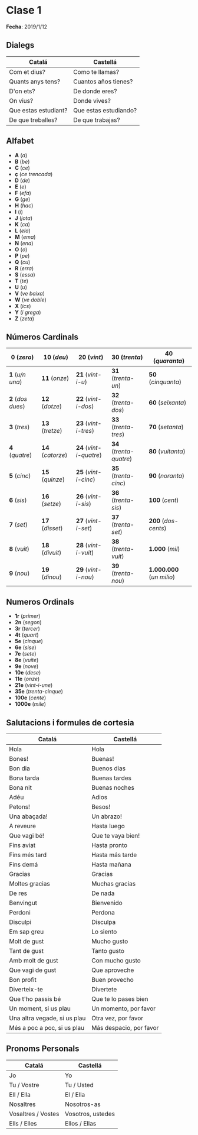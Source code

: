# Clase 1
__Fecha__: 2019/1/12

## Dialegs

Catalá | Castellá
--- | ---
Com et dius? | Como te llamas?
Quants anys tens? | Cuantos años tienes?
D'on ets? | De donde eres?
On vius? | Donde vives?
Que estas estudiant? | Que estas estudiando?
De que treballes? | De que trabajas?

## Alfabet

- **A** (_a_)
- **B** (_be_)
- **C** (_ce_)
- **ç** (_ce trencada_)
- **D** (_de_)
- **E** (_e_)
- **F** (_efa_)
- **G** (_ge_)
- **H** (_hac_)
- **I** (_i_)
- **J** (_jota_)
- **K** (_ca_)
- **L** (_ela_)
- **M** (_ema_)
- **N** (_ena_)
- **O** (_o_)
- **P** (_pe_)
- **Q** (_cu_)
- **R** (_erra_)
- **S** (_essa_)
- **T** (_te_)
- **U** (_u_)
- **V** (_ve baixa_)
- **W** (_ve doble_)
- **X** (_ics_)
- **Y** (_i grega_)
- **Z** (_zeta_)

## Números Cardinals

**0** (_zero_) | **10** (_deu_) | **20** (_vint_) | **30** (_trenta_) | **40** (_quaranta_)
--- | --- | --- | --- | ---
**1** (_u/n una_) | **11** (_onze_) | **21** (_vint-i-u_) | **31** (_trenta-un_) | **50** (_cinquanta_)
**2** (_dos dues_) | **12** (_dotze_) | **22** (_vint-i-dos_) | **32** (_trenta-dos_) | **60** (_seixanta_)
**3** (_tres_) | **13** (_tretze_) | **23** (_vint-i-tres_) | **33** (_trenta-tres_) | **70** (_setanta_)
**4** (_quatre_) | **14** (_catorze_) | **24** (_vint-i-quatre_) | **34** (_trenta-quatre_) | **80** (_vuitanta_)
**5** (_cinc_) | **15** (_quinze_) | **25** (_vint-i-cinc_) | **35** (_trenta-cinc_) | **90** (_noranta_)
**6** (_sis_) | **16** (_setze_) | **26** (_vint-i-sis_) | **36** (_trenta-sis_) | **100** (_cent_)
**7** (_set_) | **17** (_disset_) | **27** (_vint-i-set_) | **37** (_trenta-set_) | **200** (_dos-cents_)
**8** (_vuit_) | **18** (_divuit_) | **28** (_vint-i-vuit_) | **38** (_trenta-vuit_) | **1.000** (_mil_)
**9** (_nou_) | **19** (_dinou_) | **29** (_vint-i-nou_) | **39** (_trenta-nou_) | **1.000.000** (_un milio_)

## Numeros Ordinals

- **1r** (_primer_)
- **2n** (_segon_)
- **3r** (_tercer_)
- **4t** (_quart_)
- **5e** (_cinque_)
- **6e** (_sise_)
- **7e** (_sete_)
- **8e** (_vuite_)
- **9e** (_nove_)
- **10e** (_dese_)
- **11e** (_onze_)
- **21e** (_vint-i-une_)
- **35e** (_trenta-cinque_)
- **100e** (_cente_)
- **1000e** (_mile_)

## Salutacions i formules de cortesia

Catalá | Castellá
--- | ---
Hola | Hola
Bones! | Buenas!
Bon dia | Buenos dias
Bona tarda | Buenas tardes
Bona nit | Buenas noches
Adéu | Adios
Petons! | Besos!
Una abaçada! | Un abrazo!
A reveure | Hasta luego
Que vagi bé! | Que te vaya bien!
Fins aviat | Hasta pronto
Fins més tard | Hasta más tarde
Fins demá | Hasta mañana
Gracias | Gracias
Moltes gracias | Muchas gracias
De res | De nada
Benvingut | Bienvenido
Perdoni | Perdona
Disculpi | Disculpa
Em sap greu | Lo siento
Molt de gust | Mucho gusto
Tant de gust | Tanto gusto
Amb molt de gust | Con mucho gusto
Que vagi de gust | Que aproveche
Bon profit | Buen provecho
Diverteix-te | Divertete
Que t'ho passis bé | Que te lo pases bien
Un moment, si us plau | Un momento, por favor
Una altra vegade, si us plau | Otra vez, por favor
Més a poc a poc, si us plau | Más despacio, por favor

## Pronoms Personals

Catalá | Castellá
--- | ---
Jo | Yo
Tu / Vostre | Tu / Usted
Ell / Ella | El / Ella
Nosaltres | Nosotros-as
Vosaltres / Vostes | Vosotros, ustedes
Ells / Elles | Ellos / Ellas
